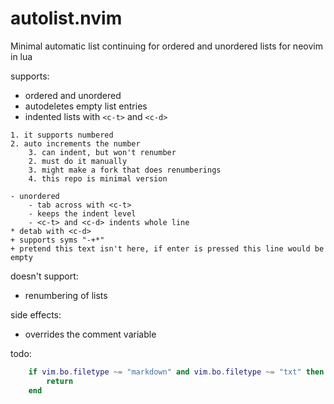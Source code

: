 # autolist.nvim
Minimal automatic list continuing for ordered and unordered lists for neovim in lua

supports:
* ordered and unordered
* autodeletes empty list entries
* indented lists with `<c-t>` and `<c-d>`
```
1. it supports numbered
2. auto increments the number
	3. can indent, but won't renumber
	2. must do it manually
	3. might make a fork that does renumberings
	4. this repo is minimal version

- unordered
	- tab across with <c-t>
	- keeps the indent level
	- <c-t> and <c-d> indents whole line
* detab with <c-d>
+ supports syms "-+*"
+ pretend this text isn't here, if enter is pressed this line would be empty
```

doesn't support:
* renumbering of lists

side effects:
* overrides the comment variable

todo:
```lua
	if vim.bo.filetype ~= "markdown" and vim.bo.filetype ~= "txt" then
		return
	end
```

